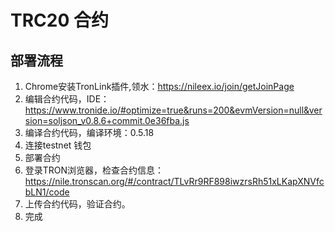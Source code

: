 # TRC20 合约
## 部署流程
1. Chrome安装TronLink插件,领水：https://nileex.io/join/getJoinPage
2. 编辑合约代码，IDE：https://www.tronide.io/#optimize=true&runs=200&evmVersion=null&version=soljson_v0.8.6+commit.0e36fba.js
3. 编译合约代码，编译环境：0.5.18
4. 连接testnet 钱包
5. 部署合约
6. 登录TRON浏览器，检查合约信息：https://nile.tronscan.org/#/contract/TLvRr9RF898iwzrsRh51xLKapXNVfcbLN1/code
7. 上传合约代码，验证合约。
8. 完成